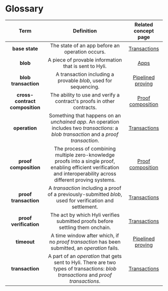 # Glossary

|              Term              |                                                            Definition                                                           | Related concept page |
|:------------------------------:|:-------------------------------------------------------------------------------:|:--------------:
|**base state** | The state of an app before an operation occurs. | [Transactions](../concepts/transaction.md) |
| **blob**                       | A piece of provable information that is sent to Hyli.                                                                           | [Apps](../concepts/apps) |
| **blob transaction**           | A transaction including a provable *blob*, used for sequencing.       | [Pipelined proving](../concepts/proof-composition.md) |
| **cross-contract composition** | The ability to use and verify a contract's proofs in other contracts.  | [Proof composition](../concepts/proof-composition.md) |
| **operation**                  | Something that happens on an *unchained app*. An operation includes two *transactions*: a *blob transaction* and a *proof transaction*. | [Transactions](../concepts/transaction.md) |
| **proof composition**          | The process of combining multiple zero-knowledge proofs into a single proof, enabling efficient verification and interoperability across different proving systems.  | [Proof composition](../concepts/proof-composition.md) |
| **proof transaction**          | A *transaction* including a proof of a previously-submitted *blob*, used for verification and settlement.   | [Transactions](../concepts/transaction.md) |
| **proof verification**         | The act by which Hyli verifies submitted proofs before settling them onchain.                               | [Transactions](../concepts/transaction.md) |
| **timeout**                    | A time window after which, if no *proof transaction* has been submitted, an *operation* fails.    | [Pipelined proving](../concepts/proof-composition.md) |
| **transaction**                | A part of an *operation* that gets sent to Hyli. There are two types of transactions: *blob transactions* and *proof transactions*.   | [Transactions](../concepts/transaction.md) |
